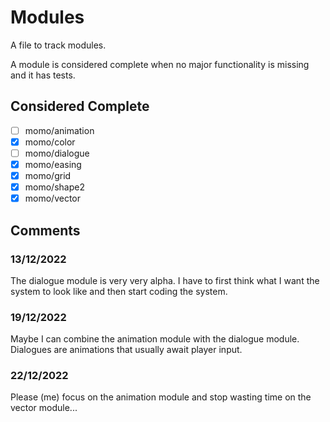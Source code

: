 # Modules

A file to track modules.

A module is considered complete when
no major functionality is missing and it has tests.

## Considered Complete

* [ ] momo/animation
* [x] momo/color
* [ ] momo/dialogue
* [x] momo/easing
* [x] momo/grid
* [x] momo/shape2
* [x] momo/vector

## Comments

### 13/12/2022

The dialogue module is very very alpha.
I have to first think what I want the system to look like and
then start coding the system.

### 19/12/2022

Maybe I can combine the animation module with the dialogue module.
Dialogues are animations that usually await player input.

### 22/12/2022

Please (me) focus on the animation module and stop wasting time on the vector module...
